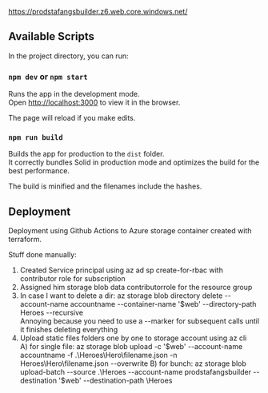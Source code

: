 https://prodstafangsbuilder.z6.web.core.windows.net/

## Available Scripts

In the project directory, you can run:

### `npm dev` or `npm start`

Runs the app in the development mode.<br>
Open [http://localhost:3000](http://localhost:3000) to view it in the browser.

The page will reload if you make edits.<br>

### `npm run build`

Builds the app for production to the `dist` folder.<br>
It correctly bundles Solid in production mode and optimizes the build for the best performance.

The build is minified and the filenames include the hashes.<br>
## Deployment

Deployment using Github Actions to Azure storage container created with terraform.

Stuff done manually: 
1. Created Service principal using az ad sp create-for-rbac with  contributor role for subscription  
2. Assigned him storage blob data contributorrole for the resource group  
3. In case I want to delete a dir:  az storage blob directory delete --account-name accountname --container-name '$web' --directory-path Heroes --recursive  
    Annoying because you need to use a --marker for subsequent calls until it finishes deleting everything  
4. Upload static files folders one by one to storage account using az cli  
    A) for single file: az storage blob upload -c '$web' --account-name accountname -f .\Heroes\Hero\filename.json  -n Heroes\Hero\filename.json  --overwrite  
    B) for bunch: az storage blob upload-batch --source .\Heroes --account-name prodstafangsbuilder --destination '$web' --destination-path \Heroes  